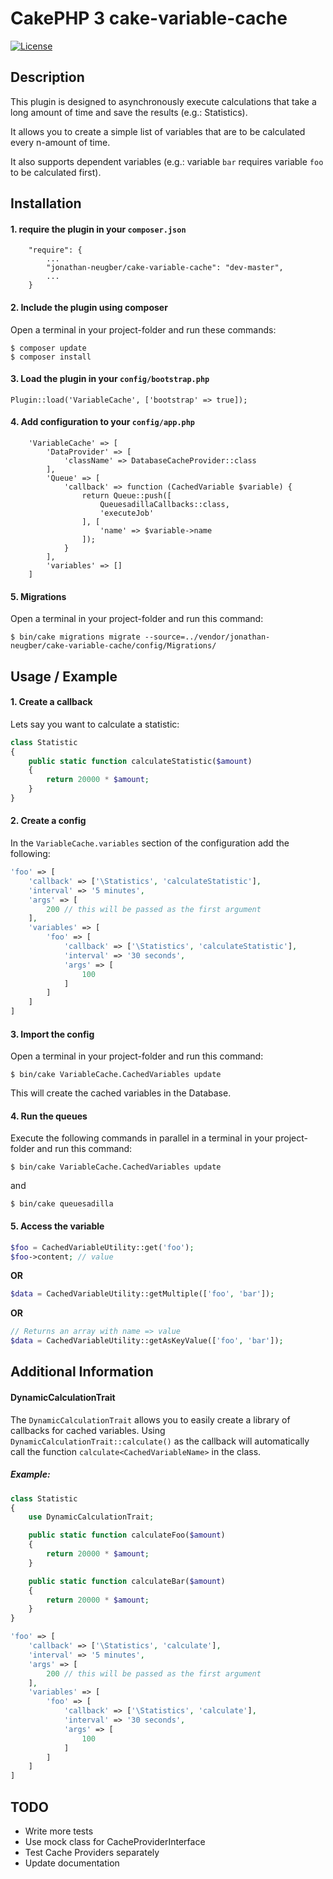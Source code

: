 # CakePHP 3 cake-variable-cache

[![License](https://img.shields.io/badge/license-MIT-brightgreen.svg?style=flat-square)](LICENSE.txt)

## Description
This plugin is designed to asynchronously execute calculations that take a long amount of time and save the results (e.g.: Statistics).

It allows you to create a simple list of variables that are to be calculated every n-amount of time.

It also supports dependent variables (e.g.: variable `bar` requires variable `foo` to be calculated first).

## Installation

#### 1. require the plugin in your `composer.json`

		"require": {
			...
			"jonathan-neugber/cake-variable-cache": "dev-master",
			...
		}

#### 2. Include the plugin using composer
Open a terminal in your project-folder and run these commands:

	$ composer update
	$ composer install


#### 3. Load the plugin in your `config/bootstrap.php`

	Plugin::load('VariableCache', ['bootstrap' => true]);

#### 4. Add configuration to your `config/app.php`

        'VariableCache' => [
            'DataProvider' => [
                'className' => DatabaseCacheProvider::class
            ],
            'Queue' => [
                'callback' => function (CachedVariable $variable) {
                    return Queue::push([
                        QueuesadillaCallbacks::class,
                        'executeJob'
                    ], [
                        'name' => $variable->name
                    ]);
                }
            ],
            'variables' => []
        ]

#### 5. Migrations

Open a terminal in your project-folder and run this command:

    $ bin/cake migrations migrate --source=../vendor/jonathan-neugber/cake-variable-cache/config/Migrations/

## Usage / Example

#### 1. Create a callback

Lets say you want to calculate a statistic:

```php
class Statistic
{
    public static function calculateStatistic($amount)
    {
        return 20000 * $amount;
    }
}
```

#### 2. Create a config

In the `VariableCache.variables` section of the configuration add the following:

```php
'foo' => [
    'callback' => ['\Statistics', 'calculateStatistic'],
    'interval' => '5 minutes',
    'args' => [
        200 // this will be passed as the first argument
    ],
    'variables' => [
        'foo' => [
            'callback' => ['\Statistics', 'calculateStatistic'],
            'interval' => '30 seconds',
            'args' => [
                100
            ]
        ]
    ]
]
```

#### 3. Import the config

Open a terminal in your project-folder and run this command:

    $ bin/cake VariableCache.CachedVariables update

This will create the cached variables in the Database.

#### 4. Run the queues

Execute the following commands in parallel in a terminal in your project-folder and run this command:

    $ bin/cake VariableCache.CachedVariables update

and

    $ bin/cake queuesadilla

#### 5. Access the variable

```php
$foo = CachedVariableUtility::get('foo');
$foo->content; // value
```
**OR**
```php
$data = CachedVariableUtility::getMultiple(['foo', 'bar']);
```
**OR**
```php
// Returns an array with name => value
$data = CachedVariableUtility::getAsKeyValue(['foo', 'bar']);
```

## Additional Information

#### DynamicCalculationTrait
The `DynamicCalculationTrait` allows you to easily create a library of callbacks for cached variables.
Using `DynamicCalculationTrait::calculate()` as the callback will automatically call
the function `calculate<CachedVariableName>` in the class.
##### Example:

```php
class Statistic
{
    use DynamicCalculationTrait;

    public static function calculateFoo($amount)
    {
        return 20000 * $amount;
    }

    public static function calculateBar($amount)
    {
        return 20000 * $amount;
    }
}
```


```php
'foo' => [
    'callback' => ['\Statistics', 'calculate'],
    'interval' => '5 minutes',
    'args' => [
        200 // this will be passed as the first argument
    ],
    'variables' => [
        'foo' => [
            'callback' => ['\Statistics', 'calculate'],
            'interval' => '30 seconds',
            'args' => [
                100
            ]
        ]
    ]
]
```

## TODO

- Write more tests
 - Use mock class for CacheProviderInterface
 - Test Cache Providers separately
- Update documentation
